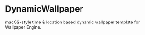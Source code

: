 # DynamicWallpaper
macOS-style time &amp; location based dynamic wallpaper template for Wallpaper Engine.
